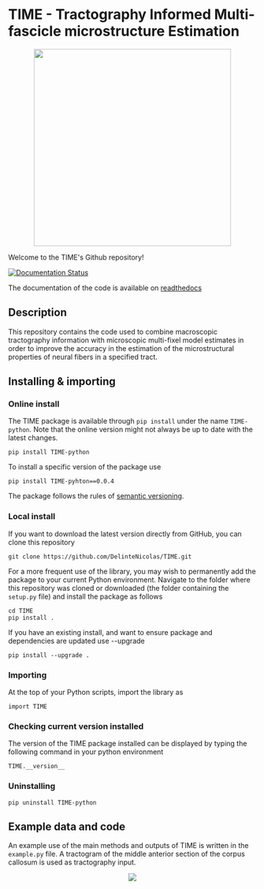 # TIME - Tractography Informed Multi-fascicle microstructure Estimation

<p align="center">
  <img src="https://user-images.githubusercontent.com/70629561/172073125-b9535681-c5ae-4e05-a403-908e6f9f02ef.png" width="400" />
</p>

Welcome to the TIME's Github repository!

[![Documentation Status](https://readthedocs.org/projects/time/badge/?version=latest)](https://time.readthedocs.io/en/latest/?badge=latest)

The documentation of the code is available on [readthedocs](https://time.readthedocs.io/en/latest/)

## Description

This repository contains the code used to combine macroscopic tractography information with microscopic multi-fixel model estimates in order to improve the accuracy in the estimation of the microstructural properties of neural fibers in a specified tract.

## Installing & importing

### Online install

The TIME package is available through ```pip install``` under the name ```TIME-python```. Note that the online version might not always be up to date with the latest changes.

```
pip install TIME-python
```

To install a specific version of the package use
```
pip install TIME-pyhton==0.0.4
```
The package follows the rules of [semantic versioning](https://semver.org/).

### Local install

If you want to download the latest version directly from GitHub, you can clone this repository
```
git clone https://github.com/DelinteNicolas/TIME.git
```
For a more frequent use of the library, you may wish to permanently add the package to your current Python environment. Navigate to the folder where this repository was cloned or downloaded (the folder containing the ```setup.py``` file) and install the package as follows
```
cd TIME
pip install .
```

If you have an existing install, and want to ensure package and dependencies are updated use --upgrade
```
pip install --upgrade .
```
### Importing
At the top of your Python scripts, import the library as
```
import TIME
```

### Checking current version installed

The version of the TIME package installed can be displayed by typing the following command in your python environment
```
TIME.__version__
``` 

### Uninstalling
```
pip uninstall TIME-python
```

## Example data and code

An example use of the main methods and outputs of TIME is written in the `example.py` file. A tractogram of the middle anterior section of the corpus callosum is used as tractography input.

<p align="center">
  <img src="https://user-images.githubusercontent.com/70629561/169159877-ffbb9b99-ab99-451a-b6a1-24c0b1b5d124.gif" />

